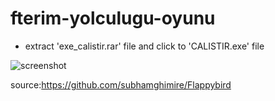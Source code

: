 # fterim-yolculugu-oyunu

-  extract 'exe_calistir.rar' file and click to 'CALISTIR.exe' file 

![screenshot](https://user-images.githubusercontent.com/39379330/112737692-49f60800-8f6d-11eb-88d9-40cbba1ee3cc.gif)


source:https://github.com/subhamghimire/Flappybird
